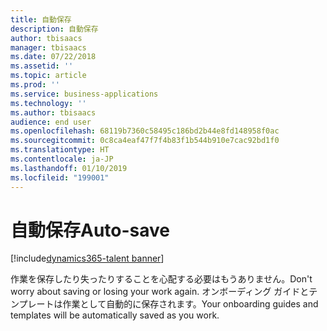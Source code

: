 ```yaml
---
title: 自動保存
description: 自動保存
author: tbisaacs
manager: tbisaacs
ms.date: 07/22/2018
ms.assetid: ''
ms.topic: article
ms.prod: ''
ms.service: business-applications
ms.technology: ''
ms.author: tbisaacs
audience: end user
ms.openlocfilehash: 68119b7360c58495c186bd2b44e8fd148958f0ac
ms.sourcegitcommit: 0c8ca4eaf47f7f4b83f1b544b910e7cac92bd1f0
ms.translationtype: HT
ms.contentlocale: ja-JP
ms.lasthandoff: 01/10/2019
ms.locfileid: "199001"
---
```

#  <a name="auto-save"></a><span data-ttu-id="511f9-103">自動保存</span><span class="sxs-lookup"><span data-stu-id="511f9-103">Auto-save</span></span>

[!include[dynamics365-talent banner](../../includes/dynamics365-talent.md)]





<span data-ttu-id="511f9-104">作業を保存したり失ったりすることを心配する必要はもうありません。</span><span class="sxs-lookup"><span data-stu-id="511f9-104">Don't worry about saving or losing your work again.</span></span> <span data-ttu-id="511f9-105">オンボーディング ガイドとテンプレートは作業として自動的に保存されます。</span><span class="sxs-lookup"><span data-stu-id="511f9-105">Your onboarding guides and templates will be automatically saved as you work.</span></span>
